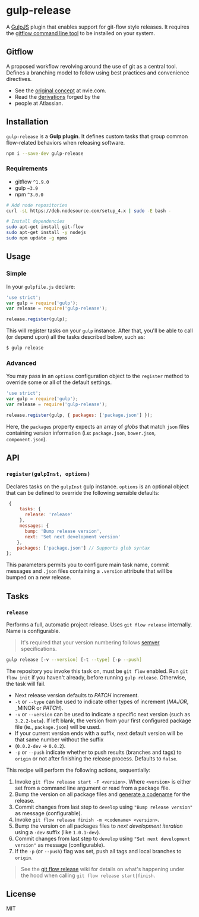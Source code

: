 # gulp-release
A [GulpJS](https://github.com/gulpjs) plugin that enables support for git-flow style releases. It requires the [gitflow command line tool](https://github.com/petervanderdoes/gitflow-avh) to be installed on your system.

## Gitflow
A proposed workflow revolving around the use of git as a central tool. Defines a branching model to follow using best practices and convenience directives.
- See the [original concept](http://nvie.com/posts/a-successful-git-branching-model/) at nvie.com.
- Read the [derivations](https://www.atlassian.com/git/tutorials/comparing-workflows/gitflow-workflow) forged by the
- people at Atlassian.

## Installation
`gulp-release` is a **Gulp plugin**. It defines custom tasks that group common flow-related behaviors when releasing software.

```bash
npm i --save-dev gulp-release
```

### Requirements
- gitflow `^1.9.0`
- gulp `~3.9`
- npm `^3.0.0`

```bash
# Add node repositories
curl -sL https://deb.nodesource.com/setup_4.x | sudo -E bash -

# Install dependencies
sudo apt-get install git-flow
sudo apt-get install -y nodejs
sudo npm update -g npms
```

## Usage
### Simple
In your `gulpfile.js` declare:

```javascript
'use strict';
var gulp = require('gulp');
var release = require('gulp-release');

release.register(gulp);
```

This will register tasks on your `gulp` instance. After that, you'll be able to call (or depend upon) all the tasks described below, such as:

```bash
$ gulp release
```

### Advanced
You may pass in an `options` configuration object to the `register` method to override some or all of the default settings.

```javascript
'use strict';
var gulp = require('gulp');
var release = require('gulp-release');

release.register(gulp, { packages: ['package.json'] });
```

Here, the `packages` property expects an array of _globs_ that match `json` files containing version information (i.e: `package.json`, `bower.json`, `component.json`).

## API
### `register(gulpInst, options)`
Declares tasks on the `gulpInst` gulp instance. `options` is an optional object that can be defined to override the following sensible defaults:

```javascript
 {
     tasks: {
       release: 'release'
     },
     messages: {
       bump: 'Bump release version',
       next: 'Set next development version'
    },
    packages: ['package.json'] // Supports glob syntax
};
```

This parameters permits you to configure main task name, commit messages and `.json` files containing a `.version` attribute that will be bumped on a new release.

## Tasks
### `release`
Performs a full, automatic project release. Uses `git flow release` internally. Name is configurable.

> It's required that your version numbering follows [semver](http://semver.org/) specifications.

```bash
gulp release [-v --version] [-t --type] [-p --push]
```

The repository you invoke this task on, must be `git flow` enabled. Run `git flow init` if you haven't already, before running `gulp release`. Otherwise, the task will fail.

- Next release version defaults to _PATCH_ increment.
- `-t` or `--type` can be used to indicate other types of increment (_MAJOR_, _MINOR or _PATCH_).
- `-v` or `--version` can be used to indicate a specific next version (such as `3.2.2-beta`). If left blank, the version from your first configured package file (ie., `package.json`) will be used.
- If your current version ends with a suffix, next default version will be that same number without the suffix
- (`0.0.2-dev` -> `0.0.2`).
- `-p` or `--push` indicate whether to push results (branches and tags) to `origin` or not after finishing the release process. Defaults to `false`.

This recipe will perform the following actions, sequentially:

1. Invoke `git flow release start -F <version>`. Where `<version>` is either set from a command line argument or read from a package file.
2. Bump the version on all package files and [generate a codename](https://www.npmjs.com/package/gulp-codename) for the release.
3. Commit changes from last step to `develop` using `"Bump release version"` as message (configurable).
4. Invoke `git flow release finish -m <codename> <version>`.
5. Bump the version on all packages files to _next development iteration_ using a `-dev` suffix (like `1.0.1-dev`).
6. Commit changes from last step to `develop` using `"Set next development version"` as message (configurable).
7. If the `-p` (or `--push`) flag was set, push all tags and local branches to `origin`.

> See the [git flow release](https://github.com/petervanderdoes/gitflow-avh/wiki/Reference:-git-flow-release#reference----git-flow-release) wiki for details on what's happening under the hood when calling `git flow release start|finish`.

## License
MIT
